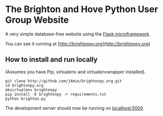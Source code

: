 The Brighton and Hove Python User Group Website
===============================================

A very simple database-free website using the [Flask microframework](http://flask.pocoo.org).

You can see it running at [http://brightonpy.org](http://brightonpy.org)

How to install and run locally
------------------------------

(Assumes you have Pip, virtualenv and virtualenvwrapper installed).

    git clone http://github.com/j4mie/brightonpy.org.git
    cd brightonpy.org
    mkvirtualenv brightonpy
    pip install -E brightonpy -r requirements.txt
    python brighton.py

The development server should now be running on [localhost:5000](http://localhost:5000)

